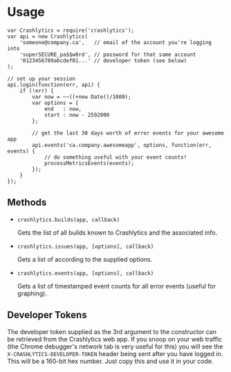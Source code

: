 # Usage

```
var Crashlytics = require('crashlytics');
var api = new Crashlytics(
	'someone@company.ca',   // email of the account you're logging into
	'superSECURE_pa$$w0rd', // password for that same account
	'0123456789abcdef01...' // developer token (see below)
);

// set up your session
api.login(function(err, api) {
	if (!err) {
		var now = ~~((+new Date()/1000);
		var options = {
			end   : now,
			start : now - 2592000
		};

		// get the last 30 days worth of error events for your awesome app
		api.events('ca.company.awesomeapp', options, function(err, events) {
			// do something useful with your event counts!
			processMetricsEvents(events);
		});
	}
});
```

## Methods

* `crashlytics.builds(app, callback)`

  Gets the list of all builds known to Crashlytics and the associated info.

* `crashlytics.issues(app, [options], callback)`

  Gets a list of according to the supplied options.

* `crashlytics.events(app, [options], callback)`

  Gets a list of timestamped event counts for all error events (useful for graphing).

## Developer Tokens

The developer token supplied as the 3rd argument to the constructor can be retrieved
from the Crashlytics web app. If you snoop on your web traffic (the Chrome debugger's 
network tab is very useful for this) you will see the `X-CRASHLYTICS-DEVELOPER-TOKEN` 
header being sent after you have logged in. This will be a 160-bit hex number. Just copy
this and use it in your code.
